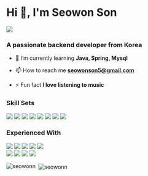 <h1 align="left">Hi 👋, I'm Seowon Son</h1>

<img src="https://capsule-render.vercel.app/api?type=waving&color=f0fff0&height=200&section=header&text=Seowon's%20Github&fontSize=50&textY=30" />

<h3 align="left">A passionate backend developer from Korea</h3>

- 🌱 I’m currently learning **Java, Spring, Mysql**

- 📫 How to reach me **seowonson5@gmail.com**

- ⚡ Fun fact **I love listening to music**

<p align="left">
</p>
<h3 align="left">Skill Sets</h3>
<div style="display: inline-block;">
  <img src="https://img.shields.io/badge/java-007396?style=for-the-badge&logo=OpenJDK&logoColor=white">
  <img src="https://img.shields.io/badge/Spring-6DB33F?style=for-the-badge&logo=Spring&logoColor=white">
  <img src="https://img.shields.io/badge/springboot-6DB33F?style=for-the-badge&logo=springboot&logoColor=white">
  <img src="https://img.shields.io/badge/Spring Security-6DB33F?style=for-the-badge&logo=Spring Security&logoColor=white">
  <img src="https://img.shields.io/badge/JUnit5-25A162?style=for-the-badge&logo=JUnit5&logoColor=white">
  <img src="https://img.shields.io/badge/Hibernate-59666C?style=for-the-badge&logo=Hibernate&logoColor=white">
  <img src="https://img.shields.io/badge/MySQL-4479A1?style=for-the-badge&logo=MySQL&logoColor=white">
  <img src="https://img.shields.io/badge/Python-3776AB?style=for-the-badge&logo=Python&logoColor=white">
</div>
<h3 align="left">Experienced With</h3>
<div style="display: inline-block;">
  <img src="https://img.shields.io/badge/Redis-DC382D?style=for-the-badge&logo=Redis&logoColor=white"> 
  <img src="https://img.shields.io/badge/docker-%230db7ed.svg?style=for-the-badge&logo=docker&logoColor=white"> 
  <img src="https://img.shields.io/badge/Amazon%20EC2-FF9900?style=for-the-badge&logo=Amazon%20EC2&logoColor=white">
  <img src="https://img.shields.io/badge/Amazon%20S3-569A31?style=for-the-badge&logo=Amazon%20S3&logoColor=white">
  <img src="https://img.shields.io/badge/Elasticsearch-005571?style=for-the-badge&logo=Elasticsearch&logoColor=white">
  <br>
  <img src="https://img.shields.io/badge/HTML5-E34F26?style=for-the-badge&logo=HTML5&logoColor=white">
  <img src="https://img.shields.io/badge/CSS3-1572B6?style=for-the-badge&logo=CSS3&logoColor=white">
  <img src="https://img.shields.io/badge/JavaScript-F7DF1E?style=for-the-badge&logo=JavaScript&logoColor=white">
  <img src="https://img.shields.io/badge/Google Colab-F9AB00?style=for-the-badge&logo=Google Colab&logoColor=white">
</div>
<br>
<div>
<p><img align="left" src="https://github-readme-stats.vercel.app/api/top-langs?username=seowonn&show_icons=true&&theme=merko&locale=en&layout=compact" alt="seowonn" /></p>


<p>&nbsp;<img align="center" src="https://github-readme-stats.vercel.app/api?username=seowonn&show_icons=true&&theme=merko&locale=en" alt="seowonn" /></p>
</div>
